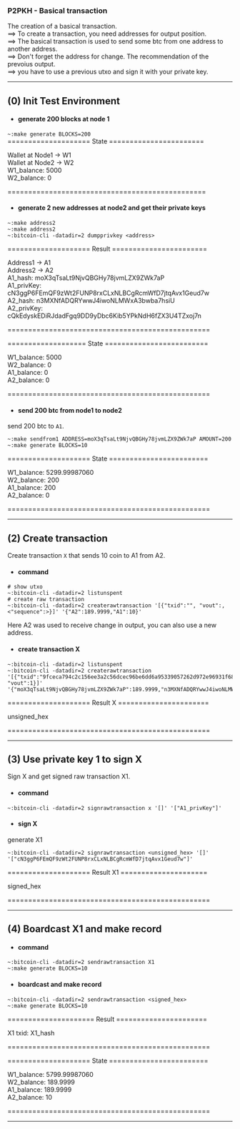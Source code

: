 ### **P2PKH - Basical transaction**

The creation of a basical transaction. <br>
==> To create a transaction, you need addresses for output position. <br>
==> The basical transaction is used to send some btc from one address to another address. <br>
==> Don't forget the address for change.
The recommendation of the prevoius output. <br>
==> you have to use a previous utxo and sign it with your private key.

<hr>

## (0) Init Test Environment

+ #### generate 200 blocks at node 1

```~:make generate BLOCKS=200``` <br>
==================== State =======================

Wallet at Node1 -> W1 <br>
Wallet at Node2 -> W2 <br>
W1_balance: 5000 <br>
W2_balance: 0 <br>

================================================

+ #### generate 2 new addresses at node2 and get their private keys

```
~:make address2
~:make address2
~:bitcoin-cli -datadir=2 dumpprivkey <address>
```

==================== Result =======================

Address1 -> A1 <br>
Address2 -> A2 <br>
A1_hash: moX3qTsaLt9NjvQBGHy78jvmLZX9ZWk7aP  <br>
A1_privKey: cN3ggP6FEmQF9zWt2FUNP8rxCLxNLBCgRcmWfD7jtqAvx1Geud7w <br>
A2_hash: n3MXNfADQRYwwJ4iwoNLMWxA3bwba7hsiU  <br>
A2_privKey: cQkEdyskEDiRJdadFgq9DD9yDbc6Kib5YPkNdH6fZX3U4TZxoj7n <br>

=================================================

=================== State =========================

W1_balance: 5000 <br>
W2_balance: 0 <br>
A1_balance:  0 <br>
A2_balance:  0 <br>

=================================================

+ #### send 200 btc from node1 to node2

send 200 btc to ```A1```. <br>
```
~:make sendfrom1 ADDRESS=moX3qTsaLt9NjvQBGHy78jvmLZX9ZWk7aP AMOUNT=200
~:make generate BLOCKS=10
```

==================== State ========================

W1_balance: 5299.99987060 <br>
W2_balance: 200 <br>
A1_balance: 200 <br>
A2_balance: 0 <br>

=================================================

<hr>

## (2) Create transaction

Create transaction ```X``` that sends 10 coin to A1 from A2. <br>

+ #### command
```
# show utxo
~:bitcoin-cli -datadir=2 listunspent
# create raw transaction
~:bitcoin-cli -datadir=2 createrawtransaction '[{"txid":"", "vout":, <"sequence":>}]' '{"A2":189.9999,"A1":10}'
```
Here A2 was used to receive change in output, you can also use a new address. <br>

+ #### create transaction X

```
~:bitcoin-cli -datadir=2 listunspent
~:bitcoin-cli -datadir=2 createrawtransaction '[{"txid":"9fceca794c2c156ee3a2c56dcec96be6dd6a95339057262d972e96931f687b2e", "vout":1}]' '{"moX3qTsaLt9NjvQBGHy78jvmLZX9ZWk7aP":189.9999,"n3MXNfADQRYwwJ4iwoNLMWxA3bwba7hsiU":10}'
```
==================== Result X ======================

unsigned_hex <br>

=================================================

<hr>

## (3) Use private key 1 to sign X
Sign X and get signed raw transaction X1. <br>
+ #### command
```
~:bitcoin-cli -datadir=2 signrawtransaction x '[]' '["A1_privKey"]'
```
+ #### sign X

generate X1 <br>

```
~:bitcoin-cli -datadir=2 signrawtransaction <unsigned_hex> '[]' '["cN3ggP6FEmQF9zWt2FUNP8rxCLxNLBCgRcmWfD7jtqAvx1Geud7w"]'
```
==================== Result X1 =====================

signed_hex

=================================================

<hr>

## (4) Boardcast X1 and make record

+ #### command
```
~:bitcoin-cli -datadir=2 sendrawtransaction X1 
~:make generate BLOCKS=10
```

+ #### boardcast and make record
```
~:bitcoin-cli -datadir=2 sendrawtransaction <signed_hex>
~:make generate BLOCKS=10
```

===================== Result ======================

X1 txid: X1_hash <br>

=================================================

==================== State ========================

W1_balance: 5799.99987060 <br>
W2_balance: 189.9999 <br>
A1_balance: 189.9999 <br>
A2_balance: 10 <br>

=================================================

<hr>